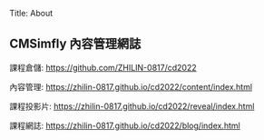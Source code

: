 Title: About

## CMSimfly 內容管理網誌

課程倉儲: <a href="https://github.com/ZHILIN-0817/cd2022">https://github.com/ZHILIN-0817/cd2022</a>

內容管理: <a href="https://zhilin-0817.github.io/cd2022/content/index.html">https://zhilin-0817.github.io/cd2022/content/index.html</a>

課程投影片: <a href="https://zhilin-0817.github.io/cd2022/reveal/index.html">https://zhilin-0817.github.io/cd2022/reveal/index.html</a>

課程網誌: <a href="https://zhilin-0817.github.io/cd2022/blog/index.html">https://zhilin-0817.github.io/cd2022/blog/index.html</a>








